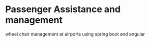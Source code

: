 # Passenger Assistance and management
wheel chair management at airports using spring boot and angular

